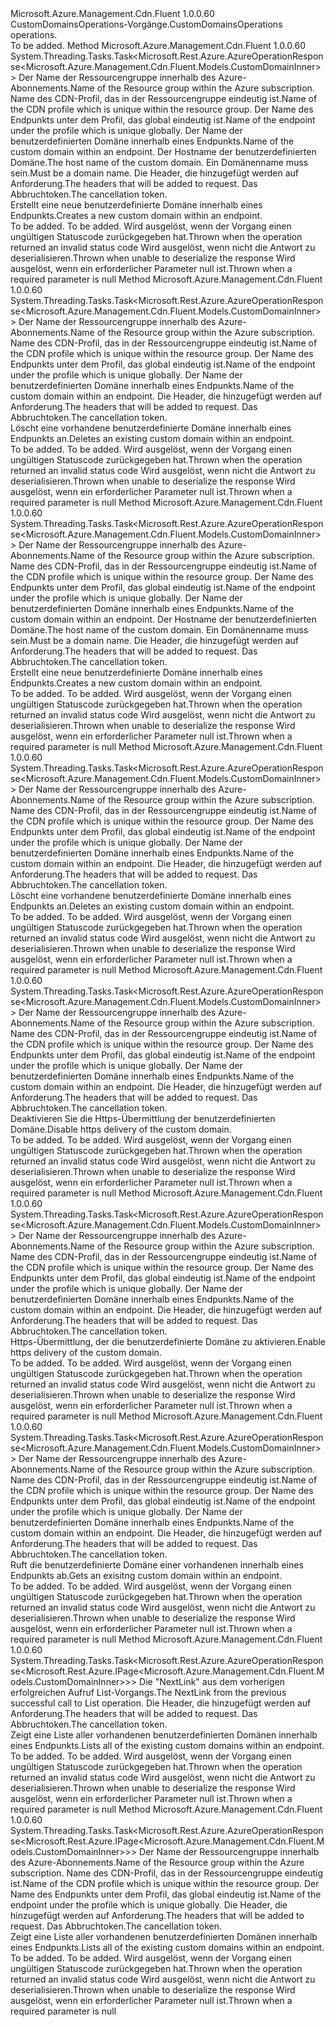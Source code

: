 <Type Name="ICustomDomainsOperations" FullName="Microsoft.Azure.Management.Cdn.Fluent.ICustomDomainsOperations">
  <TypeSignature Language="C#" Value="public interface ICustomDomainsOperations" />
  <TypeSignature Language="ILAsm" Value=".class public interface auto ansi abstract ICustomDomainsOperations" />
  <TypeSignature Language="DocId" Value="T:Microsoft.Azure.Management.Cdn.Fluent.ICustomDomainsOperations" />
  <TypeSignature Language="VB.NET" Value="Public Interface ICustomDomainsOperations" />
  <TypeSignature Language="F#" Value="type ICustomDomainsOperations = interface" />
  <AssemblyInfo>
    <AssemblyName>Microsoft.Azure.Management.Cdn.Fluent</AssemblyName>
    <AssemblyVersion>1.0.0.60</AssemblyVersion>
  </AssemblyInfo>
  <Interfaces />
  <Docs>
    <summary>
            <span data-ttu-id="63bd0-101">CustomDomainsOperations-Vorgänge.</span><span class="sxs-lookup"><span data-stu-id="63bd0-101">CustomDomainsOperations operations.</span></span>
            </summary>
    <remarks>To be added.</remarks>
  </Docs>
  <Members>
    <Member MemberName="BeginCreateWithHttpMessagesAsync">
      <MemberSignature Language="C#" Value="public System.Threading.Tasks.Task&lt;Microsoft.Rest.Azure.AzureOperationResponse&lt;Microsoft.Azure.Management.Cdn.Fluent.Models.CustomDomainInner&gt;&gt; BeginCreateWithHttpMessagesAsync (string resourceGroupName, string profileName, string endpointName, string customDomainName, string hostName, System.Collections.Generic.Dictionary&lt;string,System.Collections.Generic.List&lt;string&gt;&gt; customHeaders = null, System.Threading.CancellationToken cancellationToken = null);" />
      <MemberSignature Language="ILAsm" Value=".method public hidebysig newslot virtual instance class System.Threading.Tasks.Task`1&lt;class Microsoft.Rest.Azure.AzureOperationResponse`1&lt;class Microsoft.Azure.Management.Cdn.Fluent.Models.CustomDomainInner&gt;&gt; BeginCreateWithHttpMessagesAsync(string resourceGroupName, string profileName, string endpointName, string customDomainName, string hostName, class System.Collections.Generic.Dictionary`2&lt;string, class System.Collections.Generic.List`1&lt;string&gt;&gt; customHeaders, valuetype System.Threading.CancellationToken cancellationToken) cil managed" />
      <MemberSignature Language="DocId" Value="M:Microsoft.Azure.Management.Cdn.Fluent.ICustomDomainsOperations.BeginCreateWithHttpMessagesAsync(System.String,System.String,System.String,System.String,System.String,System.Collections.Generic.Dictionary{System.String,System.Collections.Generic.List{System.String}},System.Threading.CancellationToken)" />
      <MemberSignature Language="F#" Value="abstract member BeginCreateWithHttpMessagesAsync : string * string * string * string * string * System.Collections.Generic.Dictionary&lt;string, System.Collections.Generic.List&lt;string&gt;&gt; * System.Threading.CancellationToken -&gt; System.Threading.Tasks.Task&lt;Microsoft.Rest.Azure.AzureOperationResponse&lt;Microsoft.Azure.Management.Cdn.Fluent.Models.CustomDomainInner&gt;&gt;" Usage="iCustomDomainsOperations.BeginCreateWithHttpMessagesAsync (resourceGroupName, profileName, endpointName, customDomainName, hostName, customHeaders, cancellationToken)" />
      <MemberType>Method</MemberType>
      <AssemblyInfo>
        <AssemblyName>Microsoft.Azure.Management.Cdn.Fluent</AssemblyName>
        <AssemblyVersion>1.0.0.60</AssemblyVersion>
      </AssemblyInfo>
      <ReturnValue>
        <ReturnType>System.Threading.Tasks.Task&lt;Microsoft.Rest.Azure.AzureOperationResponse&lt;Microsoft.Azure.Management.Cdn.Fluent.Models.CustomDomainInner&gt;&gt;</ReturnType>
      </ReturnValue>
      <Parameters>
        <Parameter Name="resourceGroupName" Type="System.String" />
        <Parameter Name="profileName" Type="System.String" />
        <Parameter Name="endpointName" Type="System.String" />
        <Parameter Name="customDomainName" Type="System.String" />
        <Parameter Name="hostName" Type="System.String" />
        <Parameter Name="customHeaders" Type="System.Collections.Generic.Dictionary&lt;System.String,System.Collections.Generic.List&lt;System.String&gt;&gt;" />
        <Parameter Name="cancellationToken" Type="System.Threading.CancellationToken" />
      </Parameters>
      <Docs>
        <param name="resourceGroupName">
            <span data-ttu-id="63bd0-102">Der Name der Ressourcengruppe innerhalb des Azure-Abonnements.</span><span class="sxs-lookup"><span data-stu-id="63bd0-102">Name of the Resource group within the Azure subscription.</span></span>
            </param>
        <param name="profileName">
            <span data-ttu-id="63bd0-103">Name des CDN-Profil, das in der Ressourcengruppe eindeutig ist.</span><span class="sxs-lookup"><span data-stu-id="63bd0-103">Name of the CDN profile which is unique within the resource group.</span></span>
            </param>
        <param name="endpointName">
            <span data-ttu-id="63bd0-104">Der Name des Endpunkts unter dem Profil, das global eindeutig ist.</span><span class="sxs-lookup"><span data-stu-id="63bd0-104">Name of the endpoint under the profile which is unique globally.</span></span>
            </param>
        <param name="customDomainName">
            <span data-ttu-id="63bd0-105">Der Name der benutzerdefinierten Domäne innerhalb eines Endpunkts.</span><span class="sxs-lookup"><span data-stu-id="63bd0-105">Name of the custom domain within an endpoint.</span></span>
            </param>
        <param name="hostName">
            <span data-ttu-id="63bd0-106">Der Hostname der benutzerdefinierten Domäne.</span><span class="sxs-lookup"><span data-stu-id="63bd0-106">The host name of the custom domain.</span></span> <span data-ttu-id="63bd0-107">Ein Domänenname muss sein.</span><span class="sxs-lookup"><span data-stu-id="63bd0-107">Must be a domain name.</span></span>
            </param>
        <param name="customHeaders">
            <span data-ttu-id="63bd0-108">Die Header, die hinzugefügt werden auf Anforderung.</span><span class="sxs-lookup"><span data-stu-id="63bd0-108">The headers that will be added to request.</span></span>
            </param>
        <param name="cancellationToken">
            <span data-ttu-id="63bd0-109">Das Abbruchtoken.</span><span class="sxs-lookup"><span data-stu-id="63bd0-109">The cancellation token.</span></span>
            </param>
        <summary>
            <span data-ttu-id="63bd0-110">Erstellt eine neue benutzerdefinierte Domäne innerhalb eines Endpunkts.</span><span class="sxs-lookup"><span data-stu-id="63bd0-110">Creates a new custom domain within an endpoint.</span></span>
            </summary>
        <returns>To be added.</returns>
        <remarks>To be added.</remarks>
        <exception cref="T:Microsoft.Azure.Management.Cdn.Fluent.Models.ErrorResponseException">
            <span data-ttu-id="63bd0-111">Wird ausgelöst, wenn der Vorgang einen ungültigen Statuscode zurückgegeben hat.</span><span class="sxs-lookup"><span data-stu-id="63bd0-111">Thrown when the operation returned an invalid status code</span></span>
            </exception>
        <exception cref="T:Microsoft.Rest.SerializationException">
            <span data-ttu-id="63bd0-112">Wird ausgelöst, wenn nicht die Antwort zu deserialisieren.</span><span class="sxs-lookup"><span data-stu-id="63bd0-112">Thrown when unable to deserialize the response</span></span>
            </exception>
        <exception cref="T:Microsoft.Rest.ValidationException">
            <span data-ttu-id="63bd0-113">Wird ausgelöst, wenn ein erforderlicher Parameter null ist.</span><span class="sxs-lookup"><span data-stu-id="63bd0-113">Thrown when a required parameter is null</span></span>
            </exception>
      </Docs>
    </Member>
    <Member MemberName="BeginDeleteWithHttpMessagesAsync">
      <MemberSignature Language="C#" Value="public System.Threading.Tasks.Task&lt;Microsoft.Rest.Azure.AzureOperationResponse&lt;Microsoft.Azure.Management.Cdn.Fluent.Models.CustomDomainInner&gt;&gt; BeginDeleteWithHttpMessagesAsync (string resourceGroupName, string profileName, string endpointName, string customDomainName, System.Collections.Generic.Dictionary&lt;string,System.Collections.Generic.List&lt;string&gt;&gt; customHeaders = null, System.Threading.CancellationToken cancellationToken = null);" />
      <MemberSignature Language="ILAsm" Value=".method public hidebysig newslot virtual instance class System.Threading.Tasks.Task`1&lt;class Microsoft.Rest.Azure.AzureOperationResponse`1&lt;class Microsoft.Azure.Management.Cdn.Fluent.Models.CustomDomainInner&gt;&gt; BeginDeleteWithHttpMessagesAsync(string resourceGroupName, string profileName, string endpointName, string customDomainName, class System.Collections.Generic.Dictionary`2&lt;string, class System.Collections.Generic.List`1&lt;string&gt;&gt; customHeaders, valuetype System.Threading.CancellationToken cancellationToken) cil managed" />
      <MemberSignature Language="DocId" Value="M:Microsoft.Azure.Management.Cdn.Fluent.ICustomDomainsOperations.BeginDeleteWithHttpMessagesAsync(System.String,System.String,System.String,System.String,System.Collections.Generic.Dictionary{System.String,System.Collections.Generic.List{System.String}},System.Threading.CancellationToken)" />
      <MemberSignature Language="F#" Value="abstract member BeginDeleteWithHttpMessagesAsync : string * string * string * string * System.Collections.Generic.Dictionary&lt;string, System.Collections.Generic.List&lt;string&gt;&gt; * System.Threading.CancellationToken -&gt; System.Threading.Tasks.Task&lt;Microsoft.Rest.Azure.AzureOperationResponse&lt;Microsoft.Azure.Management.Cdn.Fluent.Models.CustomDomainInner&gt;&gt;" Usage="iCustomDomainsOperations.BeginDeleteWithHttpMessagesAsync (resourceGroupName, profileName, endpointName, customDomainName, customHeaders, cancellationToken)" />
      <MemberType>Method</MemberType>
      <AssemblyInfo>
        <AssemblyName>Microsoft.Azure.Management.Cdn.Fluent</AssemblyName>
        <AssemblyVersion>1.0.0.60</AssemblyVersion>
      </AssemblyInfo>
      <ReturnValue>
        <ReturnType>System.Threading.Tasks.Task&lt;Microsoft.Rest.Azure.AzureOperationResponse&lt;Microsoft.Azure.Management.Cdn.Fluent.Models.CustomDomainInner&gt;&gt;</ReturnType>
      </ReturnValue>
      <Parameters>
        <Parameter Name="resourceGroupName" Type="System.String" />
        <Parameter Name="profileName" Type="System.String" />
        <Parameter Name="endpointName" Type="System.String" />
        <Parameter Name="customDomainName" Type="System.String" />
        <Parameter Name="customHeaders" Type="System.Collections.Generic.Dictionary&lt;System.String,System.Collections.Generic.List&lt;System.String&gt;&gt;" />
        <Parameter Name="cancellationToken" Type="System.Threading.CancellationToken" />
      </Parameters>
      <Docs>
        <param name="resourceGroupName">
            <span data-ttu-id="63bd0-114">Der Name der Ressourcengruppe innerhalb des Azure-Abonnements.</span><span class="sxs-lookup"><span data-stu-id="63bd0-114">Name of the Resource group within the Azure subscription.</span></span>
            </param>
        <param name="profileName">
            <span data-ttu-id="63bd0-115">Name des CDN-Profil, das in der Ressourcengruppe eindeutig ist.</span><span class="sxs-lookup"><span data-stu-id="63bd0-115">Name of the CDN profile which is unique within the resource group.</span></span>
            </param>
        <param name="endpointName">
            <span data-ttu-id="63bd0-116">Der Name des Endpunkts unter dem Profil, das global eindeutig ist.</span><span class="sxs-lookup"><span data-stu-id="63bd0-116">Name of the endpoint under the profile which is unique globally.</span></span>
            </param>
        <param name="customDomainName">
            <span data-ttu-id="63bd0-117">Der Name der benutzerdefinierten Domäne innerhalb eines Endpunkts.</span><span class="sxs-lookup"><span data-stu-id="63bd0-117">Name of the custom domain within an endpoint.</span></span>
            </param>
        <param name="customHeaders">
            <span data-ttu-id="63bd0-118">Die Header, die hinzugefügt werden auf Anforderung.</span><span class="sxs-lookup"><span data-stu-id="63bd0-118">The headers that will be added to request.</span></span>
            </param>
        <param name="cancellationToken">
            <span data-ttu-id="63bd0-119">Das Abbruchtoken.</span><span class="sxs-lookup"><span data-stu-id="63bd0-119">The cancellation token.</span></span>
            </param>
        <summary>
            <span data-ttu-id="63bd0-120">Löscht eine vorhandene benutzerdefinierte Domäne innerhalb eines Endpunkts an.</span><span class="sxs-lookup"><span data-stu-id="63bd0-120">Deletes an existing custom domain within an endpoint.</span></span>
            </summary>
        <returns>To be added.</returns>
        <remarks>To be added.</remarks>
        <exception cref="T:Microsoft.Azure.Management.Cdn.Fluent.Models.ErrorResponseException">
            <span data-ttu-id="63bd0-121">Wird ausgelöst, wenn der Vorgang einen ungültigen Statuscode zurückgegeben hat.</span><span class="sxs-lookup"><span data-stu-id="63bd0-121">Thrown when the operation returned an invalid status code</span></span>
            </exception>
        <exception cref="T:Microsoft.Rest.SerializationException">
            <span data-ttu-id="63bd0-122">Wird ausgelöst, wenn nicht die Antwort zu deserialisieren.</span><span class="sxs-lookup"><span data-stu-id="63bd0-122">Thrown when unable to deserialize the response</span></span>
            </exception>
        <exception cref="T:Microsoft.Rest.ValidationException">
            <span data-ttu-id="63bd0-123">Wird ausgelöst, wenn ein erforderlicher Parameter null ist.</span><span class="sxs-lookup"><span data-stu-id="63bd0-123">Thrown when a required parameter is null</span></span>
            </exception>
      </Docs>
    </Member>
    <Member MemberName="CreateWithHttpMessagesAsync">
      <MemberSignature Language="C#" Value="public System.Threading.Tasks.Task&lt;Microsoft.Rest.Azure.AzureOperationResponse&lt;Microsoft.Azure.Management.Cdn.Fluent.Models.CustomDomainInner&gt;&gt; CreateWithHttpMessagesAsync (string resourceGroupName, string profileName, string endpointName, string customDomainName, string hostName, System.Collections.Generic.Dictionary&lt;string,System.Collections.Generic.List&lt;string&gt;&gt; customHeaders = null, System.Threading.CancellationToken cancellationToken = null);" />
      <MemberSignature Language="ILAsm" Value=".method public hidebysig newslot virtual instance class System.Threading.Tasks.Task`1&lt;class Microsoft.Rest.Azure.AzureOperationResponse`1&lt;class Microsoft.Azure.Management.Cdn.Fluent.Models.CustomDomainInner&gt;&gt; CreateWithHttpMessagesAsync(string resourceGroupName, string profileName, string endpointName, string customDomainName, string hostName, class System.Collections.Generic.Dictionary`2&lt;string, class System.Collections.Generic.List`1&lt;string&gt;&gt; customHeaders, valuetype System.Threading.CancellationToken cancellationToken) cil managed" />
      <MemberSignature Language="DocId" Value="M:Microsoft.Azure.Management.Cdn.Fluent.ICustomDomainsOperations.CreateWithHttpMessagesAsync(System.String,System.String,System.String,System.String,System.String,System.Collections.Generic.Dictionary{System.String,System.Collections.Generic.List{System.String}},System.Threading.CancellationToken)" />
      <MemberSignature Language="F#" Value="abstract member CreateWithHttpMessagesAsync : string * string * string * string * string * System.Collections.Generic.Dictionary&lt;string, System.Collections.Generic.List&lt;string&gt;&gt; * System.Threading.CancellationToken -&gt; System.Threading.Tasks.Task&lt;Microsoft.Rest.Azure.AzureOperationResponse&lt;Microsoft.Azure.Management.Cdn.Fluent.Models.CustomDomainInner&gt;&gt;" Usage="iCustomDomainsOperations.CreateWithHttpMessagesAsync (resourceGroupName, profileName, endpointName, customDomainName, hostName, customHeaders, cancellationToken)" />
      <MemberType>Method</MemberType>
      <AssemblyInfo>
        <AssemblyName>Microsoft.Azure.Management.Cdn.Fluent</AssemblyName>
        <AssemblyVersion>1.0.0.60</AssemblyVersion>
      </AssemblyInfo>
      <ReturnValue>
        <ReturnType>System.Threading.Tasks.Task&lt;Microsoft.Rest.Azure.AzureOperationResponse&lt;Microsoft.Azure.Management.Cdn.Fluent.Models.CustomDomainInner&gt;&gt;</ReturnType>
      </ReturnValue>
      <Parameters>
        <Parameter Name="resourceGroupName" Type="System.String" />
        <Parameter Name="profileName" Type="System.String" />
        <Parameter Name="endpointName" Type="System.String" />
        <Parameter Name="customDomainName" Type="System.String" />
        <Parameter Name="hostName" Type="System.String" />
        <Parameter Name="customHeaders" Type="System.Collections.Generic.Dictionary&lt;System.String,System.Collections.Generic.List&lt;System.String&gt;&gt;" />
        <Parameter Name="cancellationToken" Type="System.Threading.CancellationToken" />
      </Parameters>
      <Docs>
        <param name="resourceGroupName">
            <span data-ttu-id="63bd0-124">Der Name der Ressourcengruppe innerhalb des Azure-Abonnements.</span><span class="sxs-lookup"><span data-stu-id="63bd0-124">Name of the Resource group within the Azure subscription.</span></span>
            </param>
        <param name="profileName">
            <span data-ttu-id="63bd0-125">Name des CDN-Profil, das in der Ressourcengruppe eindeutig ist.</span><span class="sxs-lookup"><span data-stu-id="63bd0-125">Name of the CDN profile which is unique within the resource group.</span></span>
            </param>
        <param name="endpointName">
            <span data-ttu-id="63bd0-126">Der Name des Endpunkts unter dem Profil, das global eindeutig ist.</span><span class="sxs-lookup"><span data-stu-id="63bd0-126">Name of the endpoint under the profile which is unique globally.</span></span>
            </param>
        <param name="customDomainName">
            <span data-ttu-id="63bd0-127">Der Name der benutzerdefinierten Domäne innerhalb eines Endpunkts.</span><span class="sxs-lookup"><span data-stu-id="63bd0-127">Name of the custom domain within an endpoint.</span></span>
            </param>
        <param name="hostName">
            <span data-ttu-id="63bd0-128">Der Hostname der benutzerdefinierten Domäne.</span><span class="sxs-lookup"><span data-stu-id="63bd0-128">The host name of the custom domain.</span></span> <span data-ttu-id="63bd0-129">Ein Domänenname muss sein.</span><span class="sxs-lookup"><span data-stu-id="63bd0-129">Must be a domain name.</span></span>
            </param>
        <param name="customHeaders">
            <span data-ttu-id="63bd0-130">Die Header, die hinzugefügt werden auf Anforderung.</span><span class="sxs-lookup"><span data-stu-id="63bd0-130">The headers that will be added to request.</span></span>
            </param>
        <param name="cancellationToken">
            <span data-ttu-id="63bd0-131">Das Abbruchtoken.</span><span class="sxs-lookup"><span data-stu-id="63bd0-131">The cancellation token.</span></span>
            </param>
        <summary>
            <span data-ttu-id="63bd0-132">Erstellt eine neue benutzerdefinierte Domäne innerhalb eines Endpunkts.</span><span class="sxs-lookup"><span data-stu-id="63bd0-132">Creates a new custom domain within an endpoint.</span></span>
            </summary>
        <returns>To be added.</returns>
        <remarks>To be added.</remarks>
        <exception cref="T:Microsoft.Azure.Management.Cdn.Fluent.Models.ErrorResponseException">
            <span data-ttu-id="63bd0-133">Wird ausgelöst, wenn der Vorgang einen ungültigen Statuscode zurückgegeben hat.</span><span class="sxs-lookup"><span data-stu-id="63bd0-133">Thrown when the operation returned an invalid status code</span></span>
            </exception>
        <exception cref="T:Microsoft.Rest.SerializationException">
            <span data-ttu-id="63bd0-134">Wird ausgelöst, wenn nicht die Antwort zu deserialisieren.</span><span class="sxs-lookup"><span data-stu-id="63bd0-134">Thrown when unable to deserialize the response</span></span>
            </exception>
        <exception cref="T:Microsoft.Rest.ValidationException">
            <span data-ttu-id="63bd0-135">Wird ausgelöst, wenn ein erforderlicher Parameter null ist.</span><span class="sxs-lookup"><span data-stu-id="63bd0-135">Thrown when a required parameter is null</span></span>
            </exception>
      </Docs>
    </Member>
    <Member MemberName="DeleteWithHttpMessagesAsync">
      <MemberSignature Language="C#" Value="public System.Threading.Tasks.Task&lt;Microsoft.Rest.Azure.AzureOperationResponse&lt;Microsoft.Azure.Management.Cdn.Fluent.Models.CustomDomainInner&gt;&gt; DeleteWithHttpMessagesAsync (string resourceGroupName, string profileName, string endpointName, string customDomainName, System.Collections.Generic.Dictionary&lt;string,System.Collections.Generic.List&lt;string&gt;&gt; customHeaders = null, System.Threading.CancellationToken cancellationToken = null);" />
      <MemberSignature Language="ILAsm" Value=".method public hidebysig newslot virtual instance class System.Threading.Tasks.Task`1&lt;class Microsoft.Rest.Azure.AzureOperationResponse`1&lt;class Microsoft.Azure.Management.Cdn.Fluent.Models.CustomDomainInner&gt;&gt; DeleteWithHttpMessagesAsync(string resourceGroupName, string profileName, string endpointName, string customDomainName, class System.Collections.Generic.Dictionary`2&lt;string, class System.Collections.Generic.List`1&lt;string&gt;&gt; customHeaders, valuetype System.Threading.CancellationToken cancellationToken) cil managed" />
      <MemberSignature Language="DocId" Value="M:Microsoft.Azure.Management.Cdn.Fluent.ICustomDomainsOperations.DeleteWithHttpMessagesAsync(System.String,System.String,System.String,System.String,System.Collections.Generic.Dictionary{System.String,System.Collections.Generic.List{System.String}},System.Threading.CancellationToken)" />
      <MemberSignature Language="F#" Value="abstract member DeleteWithHttpMessagesAsync : string * string * string * string * System.Collections.Generic.Dictionary&lt;string, System.Collections.Generic.List&lt;string&gt;&gt; * System.Threading.CancellationToken -&gt; System.Threading.Tasks.Task&lt;Microsoft.Rest.Azure.AzureOperationResponse&lt;Microsoft.Azure.Management.Cdn.Fluent.Models.CustomDomainInner&gt;&gt;" Usage="iCustomDomainsOperations.DeleteWithHttpMessagesAsync (resourceGroupName, profileName, endpointName, customDomainName, customHeaders, cancellationToken)" />
      <MemberType>Method</MemberType>
      <AssemblyInfo>
        <AssemblyName>Microsoft.Azure.Management.Cdn.Fluent</AssemblyName>
        <AssemblyVersion>1.0.0.60</AssemblyVersion>
      </AssemblyInfo>
      <ReturnValue>
        <ReturnType>System.Threading.Tasks.Task&lt;Microsoft.Rest.Azure.AzureOperationResponse&lt;Microsoft.Azure.Management.Cdn.Fluent.Models.CustomDomainInner&gt;&gt;</ReturnType>
      </ReturnValue>
      <Parameters>
        <Parameter Name="resourceGroupName" Type="System.String" />
        <Parameter Name="profileName" Type="System.String" />
        <Parameter Name="endpointName" Type="System.String" />
        <Parameter Name="customDomainName" Type="System.String" />
        <Parameter Name="customHeaders" Type="System.Collections.Generic.Dictionary&lt;System.String,System.Collections.Generic.List&lt;System.String&gt;&gt;" />
        <Parameter Name="cancellationToken" Type="System.Threading.CancellationToken" />
      </Parameters>
      <Docs>
        <param name="resourceGroupName">
            <span data-ttu-id="63bd0-136">Der Name der Ressourcengruppe innerhalb des Azure-Abonnements.</span><span class="sxs-lookup"><span data-stu-id="63bd0-136">Name of the Resource group within the Azure subscription.</span></span>
            </param>
        <param name="profileName">
            <span data-ttu-id="63bd0-137">Name des CDN-Profil, das in der Ressourcengruppe eindeutig ist.</span><span class="sxs-lookup"><span data-stu-id="63bd0-137">Name of the CDN profile which is unique within the resource group.</span></span>
            </param>
        <param name="endpointName">
            <span data-ttu-id="63bd0-138">Der Name des Endpunkts unter dem Profil, das global eindeutig ist.</span><span class="sxs-lookup"><span data-stu-id="63bd0-138">Name of the endpoint under the profile which is unique globally.</span></span>
            </param>
        <param name="customDomainName">
            <span data-ttu-id="63bd0-139">Der Name der benutzerdefinierten Domäne innerhalb eines Endpunkts.</span><span class="sxs-lookup"><span data-stu-id="63bd0-139">Name of the custom domain within an endpoint.</span></span>
            </param>
        <param name="customHeaders">
            <span data-ttu-id="63bd0-140">Die Header, die hinzugefügt werden auf Anforderung.</span><span class="sxs-lookup"><span data-stu-id="63bd0-140">The headers that will be added to request.</span></span>
            </param>
        <param name="cancellationToken">
            <span data-ttu-id="63bd0-141">Das Abbruchtoken.</span><span class="sxs-lookup"><span data-stu-id="63bd0-141">The cancellation token.</span></span>
            </param>
        <summary>
            <span data-ttu-id="63bd0-142">Löscht eine vorhandene benutzerdefinierte Domäne innerhalb eines Endpunkts an.</span><span class="sxs-lookup"><span data-stu-id="63bd0-142">Deletes an existing custom domain within an endpoint.</span></span>
            </summary>
        <returns>To be added.</returns>
        <remarks>To be added.</remarks>
        <exception cref="T:Microsoft.Azure.Management.Cdn.Fluent.Models.ErrorResponseException">
            <span data-ttu-id="63bd0-143">Wird ausgelöst, wenn der Vorgang einen ungültigen Statuscode zurückgegeben hat.</span><span class="sxs-lookup"><span data-stu-id="63bd0-143">Thrown when the operation returned an invalid status code</span></span>
            </exception>
        <exception cref="T:Microsoft.Rest.SerializationException">
            <span data-ttu-id="63bd0-144">Wird ausgelöst, wenn nicht die Antwort zu deserialisieren.</span><span class="sxs-lookup"><span data-stu-id="63bd0-144">Thrown when unable to deserialize the response</span></span>
            </exception>
        <exception cref="T:Microsoft.Rest.ValidationException">
            <span data-ttu-id="63bd0-145">Wird ausgelöst, wenn ein erforderlicher Parameter null ist.</span><span class="sxs-lookup"><span data-stu-id="63bd0-145">Thrown when a required parameter is null</span></span>
            </exception>
      </Docs>
    </Member>
    <Member MemberName="DisableCustomHttpsWithHttpMessagesAsync">
      <MemberSignature Language="C#" Value="public System.Threading.Tasks.Task&lt;Microsoft.Rest.Azure.AzureOperationResponse&lt;Microsoft.Azure.Management.Cdn.Fluent.Models.CustomDomainInner&gt;&gt; DisableCustomHttpsWithHttpMessagesAsync (string resourceGroupName, string profileName, string endpointName, string customDomainName, System.Collections.Generic.Dictionary&lt;string,System.Collections.Generic.List&lt;string&gt;&gt; customHeaders = null, System.Threading.CancellationToken cancellationToken = null);" />
      <MemberSignature Language="ILAsm" Value=".method public hidebysig newslot virtual instance class System.Threading.Tasks.Task`1&lt;class Microsoft.Rest.Azure.AzureOperationResponse`1&lt;class Microsoft.Azure.Management.Cdn.Fluent.Models.CustomDomainInner&gt;&gt; DisableCustomHttpsWithHttpMessagesAsync(string resourceGroupName, string profileName, string endpointName, string customDomainName, class System.Collections.Generic.Dictionary`2&lt;string, class System.Collections.Generic.List`1&lt;string&gt;&gt; customHeaders, valuetype System.Threading.CancellationToken cancellationToken) cil managed" />
      <MemberSignature Language="DocId" Value="M:Microsoft.Azure.Management.Cdn.Fluent.ICustomDomainsOperations.DisableCustomHttpsWithHttpMessagesAsync(System.String,System.String,System.String,System.String,System.Collections.Generic.Dictionary{System.String,System.Collections.Generic.List{System.String}},System.Threading.CancellationToken)" />
      <MemberSignature Language="F#" Value="abstract member DisableCustomHttpsWithHttpMessagesAsync : string * string * string * string * System.Collections.Generic.Dictionary&lt;string, System.Collections.Generic.List&lt;string&gt;&gt; * System.Threading.CancellationToken -&gt; System.Threading.Tasks.Task&lt;Microsoft.Rest.Azure.AzureOperationResponse&lt;Microsoft.Azure.Management.Cdn.Fluent.Models.CustomDomainInner&gt;&gt;" Usage="iCustomDomainsOperations.DisableCustomHttpsWithHttpMessagesAsync (resourceGroupName, profileName, endpointName, customDomainName, customHeaders, cancellationToken)" />
      <MemberType>Method</MemberType>
      <AssemblyInfo>
        <AssemblyName>Microsoft.Azure.Management.Cdn.Fluent</AssemblyName>
        <AssemblyVersion>1.0.0.60</AssemblyVersion>
      </AssemblyInfo>
      <ReturnValue>
        <ReturnType>System.Threading.Tasks.Task&lt;Microsoft.Rest.Azure.AzureOperationResponse&lt;Microsoft.Azure.Management.Cdn.Fluent.Models.CustomDomainInner&gt;&gt;</ReturnType>
      </ReturnValue>
      <Parameters>
        <Parameter Name="resourceGroupName" Type="System.String" />
        <Parameter Name="profileName" Type="System.String" />
        <Parameter Name="endpointName" Type="System.String" />
        <Parameter Name="customDomainName" Type="System.String" />
        <Parameter Name="customHeaders" Type="System.Collections.Generic.Dictionary&lt;System.String,System.Collections.Generic.List&lt;System.String&gt;&gt;" />
        <Parameter Name="cancellationToken" Type="System.Threading.CancellationToken" />
      </Parameters>
      <Docs>
        <param name="resourceGroupName">
            <span data-ttu-id="63bd0-146">Der Name der Ressourcengruppe innerhalb des Azure-Abonnements.</span><span class="sxs-lookup"><span data-stu-id="63bd0-146">Name of the Resource group within the Azure subscription.</span></span>
            </param>
        <param name="profileName">
            <span data-ttu-id="63bd0-147">Name des CDN-Profil, das in der Ressourcengruppe eindeutig ist.</span><span class="sxs-lookup"><span data-stu-id="63bd0-147">Name of the CDN profile which is unique within the resource group.</span></span>
            </param>
        <param name="endpointName">
            <span data-ttu-id="63bd0-148">Der Name des Endpunkts unter dem Profil, das global eindeutig ist.</span><span class="sxs-lookup"><span data-stu-id="63bd0-148">Name of the endpoint under the profile which is unique globally.</span></span>
            </param>
        <param name="customDomainName">
            <span data-ttu-id="63bd0-149">Der Name der benutzerdefinierten Domäne innerhalb eines Endpunkts.</span><span class="sxs-lookup"><span data-stu-id="63bd0-149">Name of the custom domain within an endpoint.</span></span>
            </param>
        <param name="customHeaders">
            <span data-ttu-id="63bd0-150">Die Header, die hinzugefügt werden auf Anforderung.</span><span class="sxs-lookup"><span data-stu-id="63bd0-150">The headers that will be added to request.</span></span>
            </param>
        <param name="cancellationToken">
            <span data-ttu-id="63bd0-151">Das Abbruchtoken.</span><span class="sxs-lookup"><span data-stu-id="63bd0-151">The cancellation token.</span></span>
            </param>
        <summary>
            <span data-ttu-id="63bd0-152">Deaktivieren Sie die Https-Übermittlung der benutzerdefinierten Domäne.</span><span class="sxs-lookup"><span data-stu-id="63bd0-152">Disable https delivery of the custom domain.</span></span>
            </summary>
        <returns>To be added.</returns>
        <remarks>To be added.</remarks>
        <exception cref="T:Microsoft.Azure.Management.Cdn.Fluent.Models.ErrorResponseException">
            <span data-ttu-id="63bd0-153">Wird ausgelöst, wenn der Vorgang einen ungültigen Statuscode zurückgegeben hat.</span><span class="sxs-lookup"><span data-stu-id="63bd0-153">Thrown when the operation returned an invalid status code</span></span>
            </exception>
        <exception cref="T:Microsoft.Rest.SerializationException">
            <span data-ttu-id="63bd0-154">Wird ausgelöst, wenn nicht die Antwort zu deserialisieren.</span><span class="sxs-lookup"><span data-stu-id="63bd0-154">Thrown when unable to deserialize the response</span></span>
            </exception>
        <exception cref="T:Microsoft.Rest.ValidationException">
            <span data-ttu-id="63bd0-155">Wird ausgelöst, wenn ein erforderlicher Parameter null ist.</span><span class="sxs-lookup"><span data-stu-id="63bd0-155">Thrown when a required parameter is null</span></span>
            </exception>
      </Docs>
    </Member>
    <Member MemberName="EnableCustomHttpsWithHttpMessagesAsync">
      <MemberSignature Language="C#" Value="public System.Threading.Tasks.Task&lt;Microsoft.Rest.Azure.AzureOperationResponse&lt;Microsoft.Azure.Management.Cdn.Fluent.Models.CustomDomainInner&gt;&gt; EnableCustomHttpsWithHttpMessagesAsync (string resourceGroupName, string profileName, string endpointName, string customDomainName, System.Collections.Generic.Dictionary&lt;string,System.Collections.Generic.List&lt;string&gt;&gt; customHeaders = null, System.Threading.CancellationToken cancellationToken = null);" />
      <MemberSignature Language="ILAsm" Value=".method public hidebysig newslot virtual instance class System.Threading.Tasks.Task`1&lt;class Microsoft.Rest.Azure.AzureOperationResponse`1&lt;class Microsoft.Azure.Management.Cdn.Fluent.Models.CustomDomainInner&gt;&gt; EnableCustomHttpsWithHttpMessagesAsync(string resourceGroupName, string profileName, string endpointName, string customDomainName, class System.Collections.Generic.Dictionary`2&lt;string, class System.Collections.Generic.List`1&lt;string&gt;&gt; customHeaders, valuetype System.Threading.CancellationToken cancellationToken) cil managed" />
      <MemberSignature Language="DocId" Value="M:Microsoft.Azure.Management.Cdn.Fluent.ICustomDomainsOperations.EnableCustomHttpsWithHttpMessagesAsync(System.String,System.String,System.String,System.String,System.Collections.Generic.Dictionary{System.String,System.Collections.Generic.List{System.String}},System.Threading.CancellationToken)" />
      <MemberSignature Language="F#" Value="abstract member EnableCustomHttpsWithHttpMessagesAsync : string * string * string * string * System.Collections.Generic.Dictionary&lt;string, System.Collections.Generic.List&lt;string&gt;&gt; * System.Threading.CancellationToken -&gt; System.Threading.Tasks.Task&lt;Microsoft.Rest.Azure.AzureOperationResponse&lt;Microsoft.Azure.Management.Cdn.Fluent.Models.CustomDomainInner&gt;&gt;" Usage="iCustomDomainsOperations.EnableCustomHttpsWithHttpMessagesAsync (resourceGroupName, profileName, endpointName, customDomainName, customHeaders, cancellationToken)" />
      <MemberType>Method</MemberType>
      <AssemblyInfo>
        <AssemblyName>Microsoft.Azure.Management.Cdn.Fluent</AssemblyName>
        <AssemblyVersion>1.0.0.60</AssemblyVersion>
      </AssemblyInfo>
      <ReturnValue>
        <ReturnType>System.Threading.Tasks.Task&lt;Microsoft.Rest.Azure.AzureOperationResponse&lt;Microsoft.Azure.Management.Cdn.Fluent.Models.CustomDomainInner&gt;&gt;</ReturnType>
      </ReturnValue>
      <Parameters>
        <Parameter Name="resourceGroupName" Type="System.String" />
        <Parameter Name="profileName" Type="System.String" />
        <Parameter Name="endpointName" Type="System.String" />
        <Parameter Name="customDomainName" Type="System.String" />
        <Parameter Name="customHeaders" Type="System.Collections.Generic.Dictionary&lt;System.String,System.Collections.Generic.List&lt;System.String&gt;&gt;" />
        <Parameter Name="cancellationToken" Type="System.Threading.CancellationToken" />
      </Parameters>
      <Docs>
        <param name="resourceGroupName">
            <span data-ttu-id="63bd0-156">Der Name der Ressourcengruppe innerhalb des Azure-Abonnements.</span><span class="sxs-lookup"><span data-stu-id="63bd0-156">Name of the Resource group within the Azure subscription.</span></span>
            </param>
        <param name="profileName">
            <span data-ttu-id="63bd0-157">Name des CDN-Profil, das in der Ressourcengruppe eindeutig ist.</span><span class="sxs-lookup"><span data-stu-id="63bd0-157">Name of the CDN profile which is unique within the resource group.</span></span>
            </param>
        <param name="endpointName">
            <span data-ttu-id="63bd0-158">Der Name des Endpunkts unter dem Profil, das global eindeutig ist.</span><span class="sxs-lookup"><span data-stu-id="63bd0-158">Name of the endpoint under the profile which is unique globally.</span></span>
            </param>
        <param name="customDomainName">
            <span data-ttu-id="63bd0-159">Der Name der benutzerdefinierten Domäne innerhalb eines Endpunkts.</span><span class="sxs-lookup"><span data-stu-id="63bd0-159">Name of the custom domain within an endpoint.</span></span>
            </param>
        <param name="customHeaders">
            <span data-ttu-id="63bd0-160">Die Header, die hinzugefügt werden auf Anforderung.</span><span class="sxs-lookup"><span data-stu-id="63bd0-160">The headers that will be added to request.</span></span>
            </param>
        <param name="cancellationToken">
            <span data-ttu-id="63bd0-161">Das Abbruchtoken.</span><span class="sxs-lookup"><span data-stu-id="63bd0-161">The cancellation token.</span></span>
            </param>
        <summary>
            <span data-ttu-id="63bd0-162">Https-Übermittlung, der die benutzerdefinierte Domäne zu aktivieren.</span><span class="sxs-lookup"><span data-stu-id="63bd0-162">Enable https delivery of the custom domain.</span></span>
            </summary>
        <returns>To be added.</returns>
        <remarks>To be added.</remarks>
        <exception cref="T:Microsoft.Azure.Management.Cdn.Fluent.Models.ErrorResponseException">
            <span data-ttu-id="63bd0-163">Wird ausgelöst, wenn der Vorgang einen ungültigen Statuscode zurückgegeben hat.</span><span class="sxs-lookup"><span data-stu-id="63bd0-163">Thrown when the operation returned an invalid status code</span></span>
            </exception>
        <exception cref="T:Microsoft.Rest.SerializationException">
            <span data-ttu-id="63bd0-164">Wird ausgelöst, wenn nicht die Antwort zu deserialisieren.</span><span class="sxs-lookup"><span data-stu-id="63bd0-164">Thrown when unable to deserialize the response</span></span>
            </exception>
        <exception cref="T:Microsoft.Rest.ValidationException">
            <span data-ttu-id="63bd0-165">Wird ausgelöst, wenn ein erforderlicher Parameter null ist.</span><span class="sxs-lookup"><span data-stu-id="63bd0-165">Thrown when a required parameter is null</span></span>
            </exception>
      </Docs>
    </Member>
    <Member MemberName="GetWithHttpMessagesAsync">
      <MemberSignature Language="C#" Value="public System.Threading.Tasks.Task&lt;Microsoft.Rest.Azure.AzureOperationResponse&lt;Microsoft.Azure.Management.Cdn.Fluent.Models.CustomDomainInner&gt;&gt; GetWithHttpMessagesAsync (string resourceGroupName, string profileName, string endpointName, string customDomainName, System.Collections.Generic.Dictionary&lt;string,System.Collections.Generic.List&lt;string&gt;&gt; customHeaders = null, System.Threading.CancellationToken cancellationToken = null);" />
      <MemberSignature Language="ILAsm" Value=".method public hidebysig newslot virtual instance class System.Threading.Tasks.Task`1&lt;class Microsoft.Rest.Azure.AzureOperationResponse`1&lt;class Microsoft.Azure.Management.Cdn.Fluent.Models.CustomDomainInner&gt;&gt; GetWithHttpMessagesAsync(string resourceGroupName, string profileName, string endpointName, string customDomainName, class System.Collections.Generic.Dictionary`2&lt;string, class System.Collections.Generic.List`1&lt;string&gt;&gt; customHeaders, valuetype System.Threading.CancellationToken cancellationToken) cil managed" />
      <MemberSignature Language="DocId" Value="M:Microsoft.Azure.Management.Cdn.Fluent.ICustomDomainsOperations.GetWithHttpMessagesAsync(System.String,System.String,System.String,System.String,System.Collections.Generic.Dictionary{System.String,System.Collections.Generic.List{System.String}},System.Threading.CancellationToken)" />
      <MemberSignature Language="F#" Value="abstract member GetWithHttpMessagesAsync : string * string * string * string * System.Collections.Generic.Dictionary&lt;string, System.Collections.Generic.List&lt;string&gt;&gt; * System.Threading.CancellationToken -&gt; System.Threading.Tasks.Task&lt;Microsoft.Rest.Azure.AzureOperationResponse&lt;Microsoft.Azure.Management.Cdn.Fluent.Models.CustomDomainInner&gt;&gt;" Usage="iCustomDomainsOperations.GetWithHttpMessagesAsync (resourceGroupName, profileName, endpointName, customDomainName, customHeaders, cancellationToken)" />
      <MemberType>Method</MemberType>
      <AssemblyInfo>
        <AssemblyName>Microsoft.Azure.Management.Cdn.Fluent</AssemblyName>
        <AssemblyVersion>1.0.0.60</AssemblyVersion>
      </AssemblyInfo>
      <ReturnValue>
        <ReturnType>System.Threading.Tasks.Task&lt;Microsoft.Rest.Azure.AzureOperationResponse&lt;Microsoft.Azure.Management.Cdn.Fluent.Models.CustomDomainInner&gt;&gt;</ReturnType>
      </ReturnValue>
      <Parameters>
        <Parameter Name="resourceGroupName" Type="System.String" />
        <Parameter Name="profileName" Type="System.String" />
        <Parameter Name="endpointName" Type="System.String" />
        <Parameter Name="customDomainName" Type="System.String" />
        <Parameter Name="customHeaders" Type="System.Collections.Generic.Dictionary&lt;System.String,System.Collections.Generic.List&lt;System.String&gt;&gt;" />
        <Parameter Name="cancellationToken" Type="System.Threading.CancellationToken" />
      </Parameters>
      <Docs>
        <param name="resourceGroupName">
            <span data-ttu-id="63bd0-166">Der Name der Ressourcengruppe innerhalb des Azure-Abonnements.</span><span class="sxs-lookup"><span data-stu-id="63bd0-166">Name of the Resource group within the Azure subscription.</span></span>
            </param>
        <param name="profileName">
            <span data-ttu-id="63bd0-167">Name des CDN-Profil, das in der Ressourcengruppe eindeutig ist.</span><span class="sxs-lookup"><span data-stu-id="63bd0-167">Name of the CDN profile which is unique within the resource group.</span></span>
            </param>
        <param name="endpointName">
            <span data-ttu-id="63bd0-168">Der Name des Endpunkts unter dem Profil, das global eindeutig ist.</span><span class="sxs-lookup"><span data-stu-id="63bd0-168">Name of the endpoint under the profile which is unique globally.</span></span>
            </param>
        <param name="customDomainName">
            <span data-ttu-id="63bd0-169">Der Name der benutzerdefinierten Domäne innerhalb eines Endpunkts.</span><span class="sxs-lookup"><span data-stu-id="63bd0-169">Name of the custom domain within an endpoint.</span></span>
            </param>
        <param name="customHeaders">
            <span data-ttu-id="63bd0-170">Die Header, die hinzugefügt werden auf Anforderung.</span><span class="sxs-lookup"><span data-stu-id="63bd0-170">The headers that will be added to request.</span></span>
            </param>
        <param name="cancellationToken">
            <span data-ttu-id="63bd0-171">Das Abbruchtoken.</span><span class="sxs-lookup"><span data-stu-id="63bd0-171">The cancellation token.</span></span>
            </param>
        <summary>
            <span data-ttu-id="63bd0-172">Ruft die benutzerdefinierte Domäne einer vorhandenen innerhalb eines Endpunkts ab.</span><span class="sxs-lookup"><span data-stu-id="63bd0-172">Gets an exisitng custom domain within an endpoint.</span></span>
            </summary>
        <returns>To be added.</returns>
        <remarks>To be added.</remarks>
        <exception cref="T:Microsoft.Azure.Management.Cdn.Fluent.Models.ErrorResponseException">
            <span data-ttu-id="63bd0-173">Wird ausgelöst, wenn der Vorgang einen ungültigen Statuscode zurückgegeben hat.</span><span class="sxs-lookup"><span data-stu-id="63bd0-173">Thrown when the operation returned an invalid status code</span></span>
            </exception>
        <exception cref="T:Microsoft.Rest.SerializationException">
            <span data-ttu-id="63bd0-174">Wird ausgelöst, wenn nicht die Antwort zu deserialisieren.</span><span class="sxs-lookup"><span data-stu-id="63bd0-174">Thrown when unable to deserialize the response</span></span>
            </exception>
        <exception cref="T:Microsoft.Rest.ValidationException">
            <span data-ttu-id="63bd0-175">Wird ausgelöst, wenn ein erforderlicher Parameter null ist.</span><span class="sxs-lookup"><span data-stu-id="63bd0-175">Thrown when a required parameter is null</span></span>
            </exception>
      </Docs>
    </Member>
    <Member MemberName="ListByEndpointNextWithHttpMessagesAsync">
      <MemberSignature Language="C#" Value="public System.Threading.Tasks.Task&lt;Microsoft.Rest.Azure.AzureOperationResponse&lt;Microsoft.Rest.Azure.IPage&lt;Microsoft.Azure.Management.Cdn.Fluent.Models.CustomDomainInner&gt;&gt;&gt; ListByEndpointNextWithHttpMessagesAsync (string nextPageLink, System.Collections.Generic.Dictionary&lt;string,System.Collections.Generic.List&lt;string&gt;&gt; customHeaders = null, System.Threading.CancellationToken cancellationToken = null);" />
      <MemberSignature Language="ILAsm" Value=".method public hidebysig newslot virtual instance class System.Threading.Tasks.Task`1&lt;class Microsoft.Rest.Azure.AzureOperationResponse`1&lt;class Microsoft.Rest.Azure.IPage`1&lt;class Microsoft.Azure.Management.Cdn.Fluent.Models.CustomDomainInner&gt;&gt;&gt; ListByEndpointNextWithHttpMessagesAsync(string nextPageLink, class System.Collections.Generic.Dictionary`2&lt;string, class System.Collections.Generic.List`1&lt;string&gt;&gt; customHeaders, valuetype System.Threading.CancellationToken cancellationToken) cil managed" />
      <MemberSignature Language="DocId" Value="M:Microsoft.Azure.Management.Cdn.Fluent.ICustomDomainsOperations.ListByEndpointNextWithHttpMessagesAsync(System.String,System.Collections.Generic.Dictionary{System.String,System.Collections.Generic.List{System.String}},System.Threading.CancellationToken)" />
      <MemberSignature Language="F#" Value="abstract member ListByEndpointNextWithHttpMessagesAsync : string * System.Collections.Generic.Dictionary&lt;string, System.Collections.Generic.List&lt;string&gt;&gt; * System.Threading.CancellationToken -&gt; System.Threading.Tasks.Task&lt;Microsoft.Rest.Azure.AzureOperationResponse&lt;Microsoft.Rest.Azure.IPage&lt;Microsoft.Azure.Management.Cdn.Fluent.Models.CustomDomainInner&gt;&gt;&gt;" Usage="iCustomDomainsOperations.ListByEndpointNextWithHttpMessagesAsync (nextPageLink, customHeaders, cancellationToken)" />
      <MemberType>Method</MemberType>
      <AssemblyInfo>
        <AssemblyName>Microsoft.Azure.Management.Cdn.Fluent</AssemblyName>
        <AssemblyVersion>1.0.0.60</AssemblyVersion>
      </AssemblyInfo>
      <ReturnValue>
        <ReturnType>System.Threading.Tasks.Task&lt;Microsoft.Rest.Azure.AzureOperationResponse&lt;Microsoft.Rest.Azure.IPage&lt;Microsoft.Azure.Management.Cdn.Fluent.Models.CustomDomainInner&gt;&gt;&gt;</ReturnType>
      </ReturnValue>
      <Parameters>
        <Parameter Name="nextPageLink" Type="System.String" />
        <Parameter Name="customHeaders" Type="System.Collections.Generic.Dictionary&lt;System.String,System.Collections.Generic.List&lt;System.String&gt;&gt;" />
        <Parameter Name="cancellationToken" Type="System.Threading.CancellationToken" />
      </Parameters>
      <Docs>
        <param name="nextPageLink">
            <span data-ttu-id="63bd0-176">Die "NextLink" aus dem vorherigen erfolgreichen Aufruf List-Vorgangs.</span><span class="sxs-lookup"><span data-stu-id="63bd0-176">The NextLink from the previous successful call to List operation.</span></span>
            </param>
        <param name="customHeaders">
            <span data-ttu-id="63bd0-177">Die Header, die hinzugefügt werden auf Anforderung.</span><span class="sxs-lookup"><span data-stu-id="63bd0-177">The headers that will be added to request.</span></span>
            </param>
        <param name="cancellationToken">
            <span data-ttu-id="63bd0-178">Das Abbruchtoken.</span><span class="sxs-lookup"><span data-stu-id="63bd0-178">The cancellation token.</span></span>
            </param>
        <summary>
            <span data-ttu-id="63bd0-179">Zeigt eine Liste aller vorhandenen benutzerdefinierten Domänen innerhalb eines Endpunkts.</span><span class="sxs-lookup"><span data-stu-id="63bd0-179">Lists all of the existing custom domains within an endpoint.</span></span>
            </summary>
        <returns>To be added.</returns>
        <remarks>To be added.</remarks>
        <exception cref="T:Microsoft.Azure.Management.Cdn.Fluent.Models.ErrorResponseException">
            <span data-ttu-id="63bd0-180">Wird ausgelöst, wenn der Vorgang einen ungültigen Statuscode zurückgegeben hat.</span><span class="sxs-lookup"><span data-stu-id="63bd0-180">Thrown when the operation returned an invalid status code</span></span>
            </exception>
        <exception cref="T:Microsoft.Rest.SerializationException">
            <span data-ttu-id="63bd0-181">Wird ausgelöst, wenn nicht die Antwort zu deserialisieren.</span><span class="sxs-lookup"><span data-stu-id="63bd0-181">Thrown when unable to deserialize the response</span></span>
            </exception>
        <exception cref="T:Microsoft.Rest.ValidationException">
            <span data-ttu-id="63bd0-182">Wird ausgelöst, wenn ein erforderlicher Parameter null ist.</span><span class="sxs-lookup"><span data-stu-id="63bd0-182">Thrown when a required parameter is null</span></span>
            </exception>
      </Docs>
    </Member>
    <Member MemberName="ListByEndpointWithHttpMessagesAsync">
      <MemberSignature Language="C#" Value="public System.Threading.Tasks.Task&lt;Microsoft.Rest.Azure.AzureOperationResponse&lt;Microsoft.Rest.Azure.IPage&lt;Microsoft.Azure.Management.Cdn.Fluent.Models.CustomDomainInner&gt;&gt;&gt; ListByEndpointWithHttpMessagesAsync (string resourceGroupName, string profileName, string endpointName, System.Collections.Generic.Dictionary&lt;string,System.Collections.Generic.List&lt;string&gt;&gt; customHeaders = null, System.Threading.CancellationToken cancellationToken = null);" />
      <MemberSignature Language="ILAsm" Value=".method public hidebysig newslot virtual instance class System.Threading.Tasks.Task`1&lt;class Microsoft.Rest.Azure.AzureOperationResponse`1&lt;class Microsoft.Rest.Azure.IPage`1&lt;class Microsoft.Azure.Management.Cdn.Fluent.Models.CustomDomainInner&gt;&gt;&gt; ListByEndpointWithHttpMessagesAsync(string resourceGroupName, string profileName, string endpointName, class System.Collections.Generic.Dictionary`2&lt;string, class System.Collections.Generic.List`1&lt;string&gt;&gt; customHeaders, valuetype System.Threading.CancellationToken cancellationToken) cil managed" />
      <MemberSignature Language="DocId" Value="M:Microsoft.Azure.Management.Cdn.Fluent.ICustomDomainsOperations.ListByEndpointWithHttpMessagesAsync(System.String,System.String,System.String,System.Collections.Generic.Dictionary{System.String,System.Collections.Generic.List{System.String}},System.Threading.CancellationToken)" />
      <MemberSignature Language="F#" Value="abstract member ListByEndpointWithHttpMessagesAsync : string * string * string * System.Collections.Generic.Dictionary&lt;string, System.Collections.Generic.List&lt;string&gt;&gt; * System.Threading.CancellationToken -&gt; System.Threading.Tasks.Task&lt;Microsoft.Rest.Azure.AzureOperationResponse&lt;Microsoft.Rest.Azure.IPage&lt;Microsoft.Azure.Management.Cdn.Fluent.Models.CustomDomainInner&gt;&gt;&gt;" Usage="iCustomDomainsOperations.ListByEndpointWithHttpMessagesAsync (resourceGroupName, profileName, endpointName, customHeaders, cancellationToken)" />
      <MemberType>Method</MemberType>
      <AssemblyInfo>
        <AssemblyName>Microsoft.Azure.Management.Cdn.Fluent</AssemblyName>
        <AssemblyVersion>1.0.0.60</AssemblyVersion>
      </AssemblyInfo>
      <ReturnValue>
        <ReturnType>System.Threading.Tasks.Task&lt;Microsoft.Rest.Azure.AzureOperationResponse&lt;Microsoft.Rest.Azure.IPage&lt;Microsoft.Azure.Management.Cdn.Fluent.Models.CustomDomainInner&gt;&gt;&gt;</ReturnType>
      </ReturnValue>
      <Parameters>
        <Parameter Name="resourceGroupName" Type="System.String" />
        <Parameter Name="profileName" Type="System.String" />
        <Parameter Name="endpointName" Type="System.String" />
        <Parameter Name="customHeaders" Type="System.Collections.Generic.Dictionary&lt;System.String,System.Collections.Generic.List&lt;System.String&gt;&gt;" />
        <Parameter Name="cancellationToken" Type="System.Threading.CancellationToken" />
      </Parameters>
      <Docs>
        <param name="resourceGroupName">
            <span data-ttu-id="63bd0-183">Der Name der Ressourcengruppe innerhalb des Azure-Abonnements.</span><span class="sxs-lookup"><span data-stu-id="63bd0-183">Name of the Resource group within the Azure subscription.</span></span>
            </param>
        <param name="profileName">
            <span data-ttu-id="63bd0-184">Name des CDN-Profil, das in der Ressourcengruppe eindeutig ist.</span><span class="sxs-lookup"><span data-stu-id="63bd0-184">Name of the CDN profile which is unique within the resource group.</span></span>
            </param>
        <param name="endpointName">
            <span data-ttu-id="63bd0-185">Der Name des Endpunkts unter dem Profil, das global eindeutig ist.</span><span class="sxs-lookup"><span data-stu-id="63bd0-185">Name of the endpoint under the profile which is unique globally.</span></span>
            </param>
        <param name="customHeaders">
            <span data-ttu-id="63bd0-186">Die Header, die hinzugefügt werden auf Anforderung.</span><span class="sxs-lookup"><span data-stu-id="63bd0-186">The headers that will be added to request.</span></span>
            </param>
        <param name="cancellationToken">
            <span data-ttu-id="63bd0-187">Das Abbruchtoken.</span><span class="sxs-lookup"><span data-stu-id="63bd0-187">The cancellation token.</span></span>
            </param>
        <summary>
            <span data-ttu-id="63bd0-188">Zeigt eine Liste aller vorhandenen benutzerdefinierten Domänen innerhalb eines Endpunkts.</span><span class="sxs-lookup"><span data-stu-id="63bd0-188">Lists all of the existing custom domains within an endpoint.</span></span>
            </summary>
        <returns>To be added.</returns>
        <remarks>To be added.</remarks>
        <exception cref="T:Microsoft.Azure.Management.Cdn.Fluent.Models.ErrorResponseException">
            <span data-ttu-id="63bd0-189">Wird ausgelöst, wenn der Vorgang einen ungültigen Statuscode zurückgegeben hat.</span><span class="sxs-lookup"><span data-stu-id="63bd0-189">Thrown when the operation returned an invalid status code</span></span>
            </exception>
        <exception cref="T:Microsoft.Rest.SerializationException">
            <span data-ttu-id="63bd0-190">Wird ausgelöst, wenn nicht die Antwort zu deserialisieren.</span><span class="sxs-lookup"><span data-stu-id="63bd0-190">Thrown when unable to deserialize the response</span></span>
            </exception>
        <exception cref="T:Microsoft.Rest.ValidationException">
            <span data-ttu-id="63bd0-191">Wird ausgelöst, wenn ein erforderlicher Parameter null ist.</span><span class="sxs-lookup"><span data-stu-id="63bd0-191">Thrown when a required parameter is null</span></span>
            </exception>
      </Docs>
    </Member>
  </Members>
</Type>